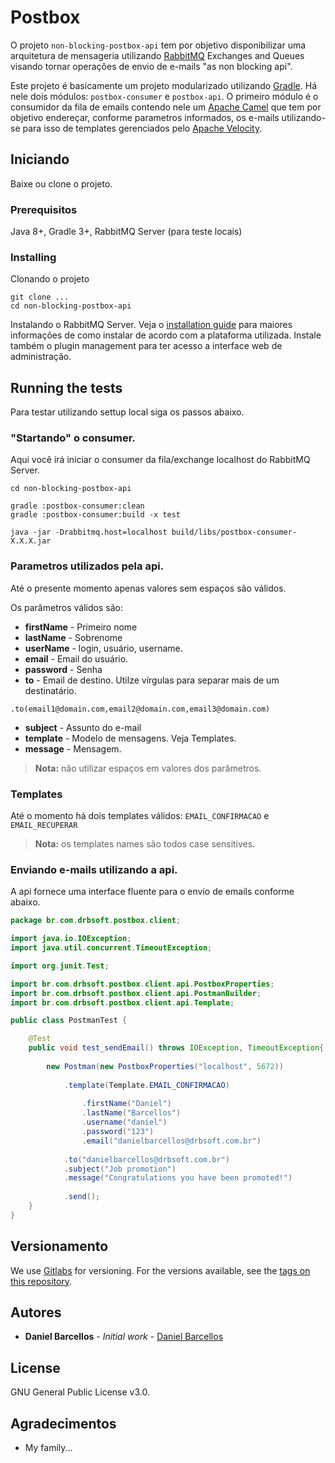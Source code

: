 #  Postbox

O projeto `non-blocking-postbox-api` tem por objetivo disponibilizar uma arquitetura de mensageria utilizando [RabbitMQ](https://www.rabbitmq.com/) Exchanges and Queues visando tornar operações de envio de e-mails "as non blocking api".

Este projeto é basicamente um projeto modularizado utilizando [Gradle](https://gradle.org/). Há nele dois módulos: `postbox-consumer` e `postbox-api`. O primeiro módulo é o consumidor da fila de emails contendo nele um [Apache Camel](http://camel.apache.org/) que tem por objetivo endereçar, conforme parametros informados, os e-mails utilizando-se para isso de templates gerenciados pelo [Apache Velocity](http://velocity.apache.org/).

## Iniciando

Baixe ou clone o projeto.

### Prerequisitos

Java 8+, Gradle 3+, RabbitMQ Server (para teste locais)

### Installing

Clonando o projeto

```
git clone ...
cd non-blocking-postbox-api
```

Instalando o RabbitMQ Server. Veja o [installation guide](https://www.rabbitmq.com/download.html) para maiores informações de como instalar de acordo com a plataforma utilizada. Instale também o plugin management para ter acesso a interface web de administração.

## Running the tests

Para testar utilizando settup local siga os passos abaixo.

### "Startando" o consumer.

Aqui você irá iniciar o consumer da fila/exchange localhost do RabbitMQ Server.

```
cd non-blocking-postbox-api

gradle :postbox-consumer:clean
gradle :postbox-consumer:build -x test

java -jar -Drabbitmq.host=localhost build/libs/postbox-consumer-X.X.X.jar
```

### Parametros utilizados pela api.

Até o presente momento apenas valores sem espaços são válidos.

Os parâmetros válidos são:

* **firstName** - Primeiro nome
* **lastName** - Sobrenome
* **userName** - login, usuário, username.
* **email** - Email do usuário.
* **password** - Senha
* **to** - Email de destino. Utilze vírgulas para separar mais de um destinatário.

```
.to(email1@domain.com,email2@domain.com,email3@domain.com)
```

* **subject** - Assunto do e-mail
* **template** - Modelo de mensagens. Veja Templates.
* **message** - Mensagem.

>**Nota:** não utilizar espaços em valores dos parâmetros.

### Templates

Até o momento há dois templates válidos: `EMAIL_CONFIRMACAO` e `EMAIL_RECUPERAR`


>**Nota:** os templates names são todos case sensitives.

### Enviando e-mails utilizando a api.

A api fornece uma interface fluente para o envio de emails conforme abaixo.

```java
package br.com.drbsoft.postbox.client;

import java.io.IOException;
import java.util.concurrent.TimeoutException;

import org.junit.Test;

import br.com.drbsoft.postbox.client.api.PostboxProperties;
import br.com.drbsoft.postbox.client.api.PostmanBuilder;
import br.com.drbsoft.postbox.client.api.Template;

public class PostmanTest {

	@Test
	public void test_sendEmail() throws IOException, TimeoutException{
		
		new Postman(new PostboxProperties("localhost", 5672))
		
			.template(Template.EMAIL_CONFIRMACAO)
			
				.firstName("Daniel")
				.lastName("Barcellos")
				.username("daniel")
				.password("123")
				.email("danielbarcellos@drbsoft.com.br")
				
			.to("danielbarcellos@drbsoft.com.br")
			.subject("Job promotion")
			.message("Congratulations you have been promoted!")
			
			.send();
	}
}
```

## Versionamento

We use [Gitlabs](https://github.com) for versioning. For the versions available, see the [tags on this repository](https://github.com/danielbarcellos/non-blocking-postbox-api). 

## Autores

* **Daniel Barcellos** - *Initial work* - [Daniel Barcellos](https://github.com/danielbarcellos)

## License

GNU General Public License v3.0.

## Agradecimentos

* My family...

